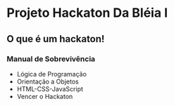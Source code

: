 <h1>Projeto Hackaton Da Bléia I</h1>
<h2>O que é um hackaton!</h2>

<h3>Manual de Sobrevivência</h3>
<ul>
  <li>Lógica de Programação</li>
  <li>Orientação a Objetos</li>
  <li>HTML-CSS-JavaScript</li>
  <li>Vencer o Hackaton</li>  
</ul>

